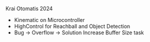 Krai Otomatis 2024
- Kinematic on Microcontroller
- HighControl for Reachball and Object Detection
- Bug -> Overflow -> Solution Increase Buffer Size task
